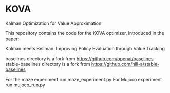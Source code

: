 # KOVA
Kalman Optimization for Value Approximation

This repository contains the code for the KOVA optimizer, introduced in the paper: 

Kalman meets Bellman: Improving Policy Evaluation through Value Tracking

baselines directory is a fork from https://github.com/openai/baselines
stable-baselines directory is a fork from https://github.com/hill-a/stable-baselines

For the maze experiment run maze_experiment.py
For Mujoco experiment run mujoco_run.py
